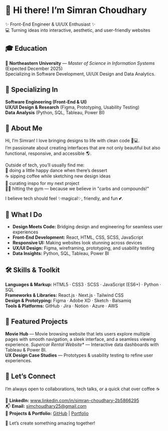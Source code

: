 # 🌸 Hi there! I’m Simran Choudhary
✨ Front-End Engineer & UI/UX Enthusiast ✨  
💻 Turning ideas into interactive, aesthetic, and user-friendly websites


## 🎓 Education

📍 **Northeastern University** — *Master of Science in Information Systems* (Expected December 2025)  
 Specializing in Software Development, UI/UX Design and  Data Analytics.


## 🌟 Specializing In

 **Software Engineering (Front-End & UI)**  
 **UX/UI Design & Research** (Figma, Prototyping, Usability Testing)  
 **Data Analysis** (Python, SQL, Tableau, Power BI)  

## 🌷 About Me  

Hi, I’m Simran! I love bringing designs to life with clean code 🎨💻.  
I’m passionate about creating interfaces that are not only beautiful but also functional, responsive, and accessible 🌎.  

Outside of tech, you’ll usually find me:  
🍰 doing a little happy dance when there’s dessert  
☕ sipping coffee while sketching new design ideas  
🌸 curating inspo for my next project  
🏋️‍♀️ hitting the gym — because we believe in "carbs and compounds!"  

I believe tech should feel ✨magical✨, friendly, and fun 💕.  

## 🎨  What I Do  

- **Design Meets Code:** Bridging design and engineering for seamless user experiences  
- **Front-End Development:** React, HTML, CSS, SCSS, JavaScript  
- **Responsive UI:** Making websites look stunning across devices  
- **UX/UI Design:** Figma, wireframing, prototyping, and usability testing  
- **Data Insights:** Python, SQL, Tableau, Power BI  



## 🛠️ Skills & Toolkit  

**Languages & Markup:** HTML5 · CSS3 · SCSS · JavaScript (ES6+) · Python · SQL  
**Frameworks & Libraries:** React.js · Next.js · Tailwind CSS  
**Design & Prototyping:** Figma · Adobe XD · Sketch · Balsamiq  
**Tools & Platforms:** GitHub · Jira · Notion · Azure · AWS  

## 🌟 Featured Projects  

**Movie Hub** — Movie browsing website that lets users explore multiple pages with smooth navigation, a sleek interface, and a seamless viewing experience. 
*Supercar Rental Website** — Interactive data dashboards with Tableau & Power BI.  
**UX Design Case Studies** — Prototypes & usability testing to refine user experiences.   


##  👋 Let’s Connect

I’m always open to collaborations, tech talks, or a quick chat over coffee ☕  

🔗 **LinkedIn:** www.linkedin.com/in/simran-choudhary-2b5866295  
📬 **Email:** simchoudhary25@gmail.com  
🚀 **Projects & Portfolio:** [GitHub](https://github.com/simchoudhary25) | [Portfolio](https://simranchoudhary.framer.website/)  

👀 Let’s create something amazing together!



<!--
**simchoudhary25/simchoudhary25** is a ✨ _special_ ✨ repository because its `README.md` (this file) appears on your GitHub profile.

Here are some ideas to get you started:

- 🌱 I’m currently learning ...
- 👯 I’m looking to collaborate on ...
- 🤔 I’m looking for help with ...
